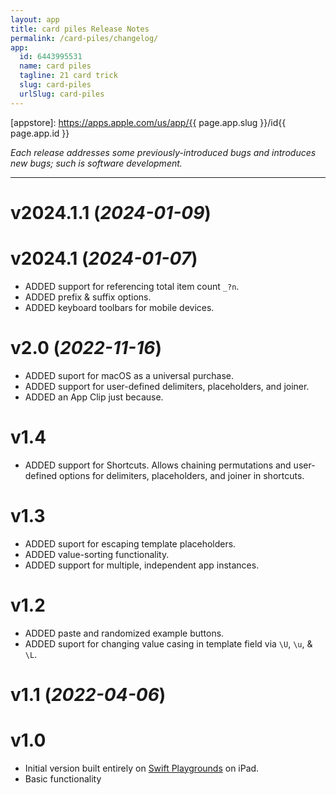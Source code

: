 ```yaml
---
layout: app
title: card piles Release Notes
permalink: /card-piles/changelog/
app:
  id: 6443995531
  name: card piles
  tagline: 21 card trick
  slug: card-piles
  urlSlug: card-piles
---
```


[appstore]: https://apps.apple.com/us/app/{{ page.app.slug }}/id{{ page.app.id }}

_Each release addresses some previously-introduced bugs and introduces new bugs; such is software development._

---

# v2024.1.1 (_2024-01-09_)


# v2024.1 (_2024-01-07_)

- ADDED support for referencing total item count `_?n`.
- ADDED prefix & suffix options.
- ADDED keyboard toolbars for mobile devices.

# v2.0 (_2022-11-16_)

- ADDED suport for macOS as a universal purchase.
- ADDED support for user-defined delimiters, placeholders, and joiner.
- ADDED an App Clip just because.

# v1.4

- ADDED support for Shortcuts. Allows chaining permutations and user-defined options for delimiters, placeholders, and joiner in shortcuts.

# v1.3

- ADDED suport for escaping template placeholders.
- ADDED value-sorting functionality.
- ADDED support for multiple, independent app instances.

# v1.2

- ADDED paste and randomized example buttons.
- ADDED suport for changing value casing in template field via `\U`, `\u`, & `\L`.

# v1.1 (_2022-04-06_)

# v1.0

- Initial version built entirely on [Swift Playgrounds](https://developer.apple.com/swift-playgrounds/) on iPad.
- Basic functionality
